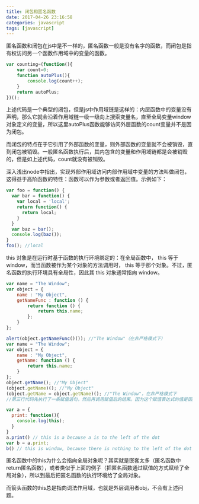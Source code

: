 ```yaml
---
title: 闭包和匿名函数
date: 2017-04-26 23:16:58
categories: javascript
tags: [javascript]
---
```


匿名函数和闭包在js中是不一样的，匿名函数一般是没有名字的函数，而闭包是指有权访问另一个函数作用域中的变量的函数。

```javascript
var counting=(function(){   
    var count=0;   
	function autoPlus(){   
        console.log(count++);   
    }   
	return autoPlus;   
})();   
```

上述代码是一个典型的闭包，但是js中作用域链是这样的：内层函数中的变量没有声明，那么它就会沿着作用域链一级一级向上搜索变量名，直至全局变量window对象定义的变量，所以这里autoPlus函数能够访问外层函数的count变量并不是因为闭包。

而闭包的特点在于它引用了外部函数的变量，则外部函数的变量就不会被销毁，直到闭包被销毁。一般匿名函数执行后，其内包含的变量和作用域链都是会被销毁的，但是如上述代码，count就没有被销毁。

深入浅出node中指出，实现外部作用域访问内部作用域中变量的方法叫做闭包，这得益于高阶函数的特性：函数可以作为参数或者返回值。示例如下：

```javascript
var foo = function() {
  var bar = function() {
    var local = 'local';
    return function() {
      return local;
    }
  }
  var baz = bar();
  console.log(baz());
}
foo(); //local
```

this 对象是在运行时基于函数的执行环境绑定的：在全局函数中， this 等于 window，而当函数被作为某个对象的方法调用时， this 等于那个对象。不过，匿名函数的执行环境具有全局性，因此其 this 对象通常指向 window。

``` javascript
var name = "The Window";
var object = {
	name : "My Object",
	getNameFunc : function () {
		return function () {
			return this.name;
		};
	}
};
``` 
``` javascript
alert(object.getNameFunc()()); //"The Window"（在非严格模式下）
var name = "The Window";
var object = {
	name : "My Object",
	getName: function () {
		return this.name;
	}
};
object.getName(); //"My Object"
(object.getName)(); //"My Object"
(object.getName = object.getName)(); //"The Window"，在非严格模式下
//第三行代码先执行了一条赋值语句，然后再调用赋值后的结果。因为这个赋值表达式的值是函数本身，所以 this 的值不能得到维持，结果就返回了"The Window"。
``` 
``` javascript
var a = {
  print: function(){
    console.log(this);
  }
}
a.print() // this is a because a is to the left of the dot
var b = a.print;
b() // this is window, because there is nothing to the left of the dot
``` 

匿名函数中的this为什么会指向全局对象呢？其实就是嵌套太多（匿名函数中return匿名函数），或者类似于上面的例子（把匿名函数通过赋值的方式赋给了全局对象），所以到最后把匿名函数的执行环境给了全局对象。

而箭头函数的this总是指向词法作用域，也就是外层调用者obj，不会有上述问题。

